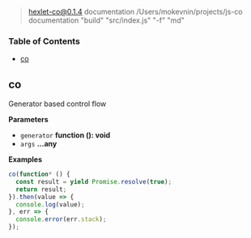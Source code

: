 
> hexlet-co@0.1.4 documentation /Users/mokevnin/projects/js-co
> documentation "build" "src/index.js" "-f" "md"

<!-- Generated by documentation.js. Update this documentation by updating the source code. -->

### Table of Contents

-   [co](#co)

## co

Generator based control flow

**Parameters**

-   `generator` **function (): void** 
-   `args` **...any** 

**Examples**

```javascript
co(function* () {
  const result = yield Promise.resolve(true);
  return result;
}).then(value => {
  console.log(value);
}, err => {
  console.error(err.stack);
});
```
